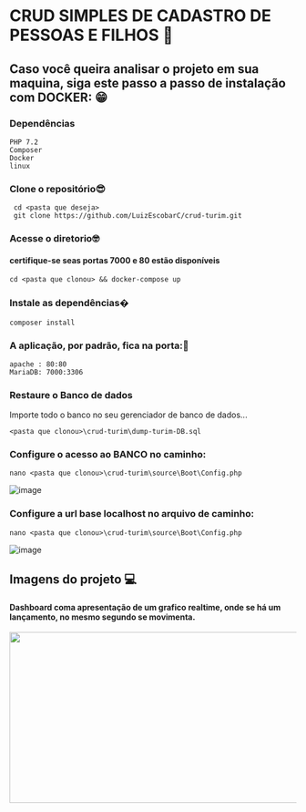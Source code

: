 # CRUD SIMPLES DE CADASTRO DE PESSOAS E FILHOS 📝

## Caso você queira analisar o projeto em sua maquina, siga este passo a passo de instalação com DOCKER: 😁


<h3>Dependências</h3>

```
PHP 7.2
Composer
Docker
linux
```

### Clone o repositório😎

```
 cd <pasta que deseja>
 git clone https://github.com/LuizEscobarC/crud-turim.git
```

### Acesse o diretorio🤓
#### certifique-se seas portas 7000 e 80 estão disponíveis
```
cd <pasta que clonou> && docker-compose up
```
### Instale as dependências�
```
composer install
```
### A aplicação, por padrão, fica na porta:🤗
```
apache : 80:80
MariaDB: 7000:3306
```

### Restaure o Banco de dados

Importe todo o banco no seu gerenciador de banco de dados...
```
<pasta que clonou>\crud-turim\dump-turim-DB.sql
```

### Configure o acesso ao BANCO no caminho:
```
nano <pasta que clonou>\crud-turim\source\Boot\Config.php
```
![image](https://user-images.githubusercontent.com/54407649/161636869-559a9faa-98fb-445f-9941-ca26d1f55b27.png)


### Configure a url base localhost no arquivo de caminho:
```
nano <pasta que clonou>\crud-turim\source\Boot\Config.php
```
![image](https://user-images.githubusercontent.com/54407649/161637076-249a1467-c7a6-4017-a5de-20883712780b.png)



## Imagens do projeto 💻

#### Dashboard coma  apresentação de um grafico realtime, onde se há um lançamento, no mesmo segundo se movimenta.
<img style="width: 600px; height: 300px" src="https://user-images.githubusercontent.com/54407649/161637293-7018eba8-b4d2-4c73-8d8f-14bf22d5f7d2.png">